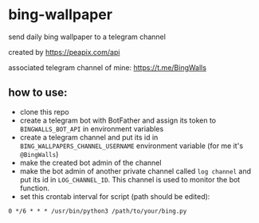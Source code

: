 # bing-wallpaper
send daily bing wallpaper to a telegram channel

created by https://peapix.com/api

associated telegram channel of mine: https://t.me/BingWalls

## how to use:
- clone this repo
- create a telegram bot with BotFather and assign its token to `BINGWALLS_BOT_API` in environment variables
- create a telegram channel and put its id in `BING_WALLPAPERS_CHANNEL_USERNAME` environment variable (for me it's `@BingWalls`)
- make the created bot admin of the channel
- make the bot admin of another private channel called `log channel` and put its id in `LOG_CHANNEL_ID`. This channel is used to monitor the bot function.
- set this crontab interval for script (path should be edited):
```
0 */6 * * * /usr/bin/python3 /path/to/your/bing.py
```
